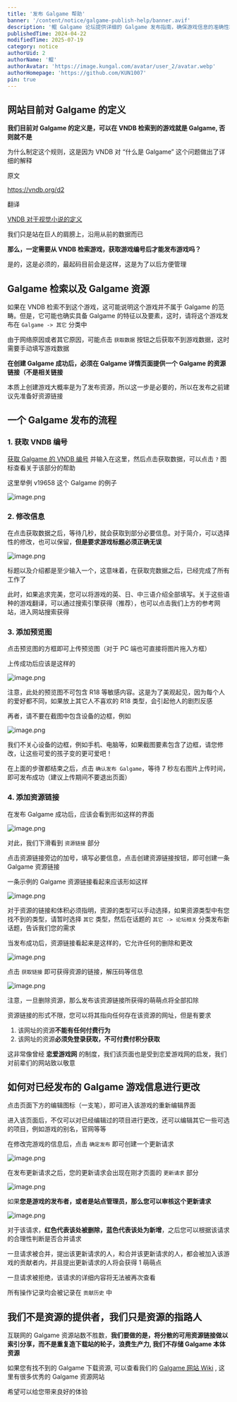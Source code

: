 ```yaml
---
title: '发布 Galgame 帮助'
banner: '/content/notice/galgame-publish-help/banner.avif'
description: '鲲 Galgame 论坛提供详细的 Galgame 发布指南，确保游戏信息的准确性和资源的可用性。发布 Galgame 时，需先在 VNDB 检索游戏编号，以确保其分类符合标准。若无法获取数据，可手动填写相关信息。发布流程包括获取 VNDB 编号、完善游戏信息、添加预览图、上传资源链接，并确保资源可免费获取，无付费门槛。已发布的 Galgame 可通过更新请求进行修改，并由发布者或管理员审核。论坛仅提供资源索引，不存储游戏本体，旨在优化资源分享，提高 Galgame 社区的便利性。'
publishedTime: 2024-04-22
modifiedTime: 2025-07-19
category: notice
authorUid: 2
authorName: '鲲'
authorAvatar: 'https://image.kungal.com/avatar/user_2/avatar.webp'
authorHomepage: 'https://github.com/KUN1007'
pin: true
---
```


## 网站目前对 Galgame 的定义

**我们目前对 Galgame 的定义是，可以在 VNDB 检索到的游戏就是 Galgame, 否则就不是**

为什么制定这个规则，这是因为 VNDB 对 “什么是 Galgame” 这个问题做出了详细的解释

原文

https://vndb.org/d2

翻译

[VNDB 对于视觉小说的定义](https://www.kungal.com/topic/1720)

我们只是站在巨人的肩膀上，沿用从前的数据而已

**那么，一定需要从 VNDB 检索游戏，获取游戏编号后才能发布游戏吗？**

是的，这是必须的，最起码目前会是这样，这是为了以后方便管理

## Galgame 检索以及 Galgame 资源

如果在 VNDB 检索不到这个游戏，这可能说明这个游戏并不属于 Galgame 的范畴。但是，它可能也确实具备 Galgame 的特征以及要素，这时，请将这个游戏发布在 `Galgame -> 其它` 分类中

由于网络原因或者其它原因，可能点击 `获取数据` 按钮之后获取不到游戏数据，这时需要手动填写游戏数据

**在创建 Galgame 成功后，必须在 Galgame 详情页面提供一个 Galgame 的资源链接（不是相关链接**

本质上创建游戏大概率是为了发布资源，所以这一步是必要的，所以在发布之前建议先准备好资源链接

## 一个 Galgame 发布的流程

### 1. 获取 VNDB 编号

[获取 Galgame 的 VNDB 编号](https://www.kungal.com/topic/1040) 并输入在这里，然后点击获取数据，可以点击 `?` 图标查看关于该部分的帮助

这里举例 v19658 这个 Galgame 的例子

![image.png](https://image.kungal.com/topic/user_2/%E9%B2%B2-1713718056721.webp)

### 2. 修改信息

在点击获取数据之后，等待几秒，就会获取到部分必要信息。对于简介，可以选择性的修改，也可以保留，**但是要求游戏标题必须正确无误**

![image.png](https://image.kungal.com/topic/user_2/%E9%B2%B2-1713718296720.webp)

标题以及介绍都是至少输入一个，这意味着，在获取完数据之后，已经完成了所有工作了

此时，如果追求完美，您可以将游戏的英、日、中三语介绍全部填写。关于这些语种的游戏翻译，可以通过搜索引擎获得（推荐），也可以点击我们上方的参考网站，进入网站搜索获得

### 3. 添加预览图

点击预览图的方框即可上传预览图（对于 PC 端也可直接将图片拖入方框）

上传成功后应该是这样的

![image.png](https://image.kungal.com/topic/user_2/%E9%B2%B2-1713718715032.webp)

注意，此处的预览图不可包含 R18 等敏感内容。这是为了美观起见，因为每个人的爱好都不同，如果放上其它人不喜欢的 R18 类型，会引起他人的剧烈反感

再者，请不要在截图中包含设备的边框，例如

![image.png](https://image.kungal.com/topic/user_2/%E9%B2%B2-1713720680633.webp)

我们不关心设备的边框，例如手机、电脑等，如果截图要素包含了边框，请您修改，让这些可爱的孩子变的更可爱吧！

在上面的步骤都结束之后，点击 `确认发布 Galgame`，等待 7 秒左右图片上传时间，即可发布成功（建议上传期间不要退出页面）

### 4. 添加资源链接

在发布 Galgame 成功后，应该会看到形如这样的界面

![image.png](https://image.kungal.com/topic/user_2/%E9%B2%B2-1713718995368.webp)

对此，我们下滑看到 `资源链接` 部分

点击资源链接旁边的加号，填写必要信息，点击创建资源链接按钮，即可创建一条 Galgame 资源链接

一条示例的 Galgame 资源链接看起来应该形如这样

![image.png](https://image.kungal.com/topic/user_2/%E9%B2%B2-1713719401805.webp)

对于资源的链接和体积必须指明，资源的类型可以手动选择，如果资源类型中有您找不到的类型，请暂时选择 `其它` 类型，然后在话题的 `其它 -> 论坛相关` 分类发布新话题，告诉我们您的需求

当发布成功后，资源链接看起来是这样的，它允许任何的删除和更改

![image.png](https://image.kungal.com/topic/user_2/%E9%B2%B2-1713719630657.webp)

点击 `获取链接` 即可获得资源的链接，解压码等信息

![image.png](https://image.kungal.com/topic/user_2/%E9%B2%B2-1713719698952.webp)

注意，一旦删除资源，那么发布该资源链接所获得的萌萌点将全部扣除

资源链接的形式不限，您可以将其指向任何存在该资源的网址，但是有要求

1. 该网址的资源**不能有任何付费行为**
2. 该网址的资源**必须免登录获取，不可付费付积分获取**

这非常像曾经 **恋爱游戏网** 的制度，我们该页面也是受到恋爱游戏网的启发，我们对前辈们的网站致以敬意

## 如何对已经发布的 Galgame 游戏信息进行更改

点击页面下方的编辑图标（一支笔），即可进入该游戏的重新编辑界面

进入该页面后，不仅可以对已经编辑过的项目进行更改，还可以编辑其它一些可选的项目，例如游戏的别名，官网等等

在修改完游戏的信息后，点击 `确定发布` 即可创建一个更新请求

![image.png](https://image.kungal.com/topic/user_2/%E9%B2%B2-1713720815882.webp)

在发布更新请求之后，您的更新请求会出现在刚才页面的 `更新请求` 部分

![image.png](https://image.kungal.com/topic/user_2/%E9%B2%B2-1713720932741.webp)

如果**您是游戏的发布者，或者是站点管理员，那么您可以审核这个更新请求**

![image.png](https://image.kungal.com/topic/user_2/%E9%B2%B2-1713720964387.webp)

对于该请求，**红色代表该处被删除，蓝色代表该处为新增**，之后您可以根据该请求的合理性判断是否合并请求

一旦请求被合并，提出该更新请求的人，和合并该更新请求的人，都会被加入该游戏的贡献者内，并且提出更新请求的人将会获得 1 萌萌点

一旦请求被拒绝，该请求的详细内容将无法被再次查看

所有操作记录均会被记录在 `贡献历史` 中

## 我们不是资源的提供者，我们只是资源的指路人

互联网的 Galgame 资源站数不胜数，**我们要做的是，将分散的可用资源链接做以索引分享，而不是重复造下载站的轮子，浪费生产力, 我们不存储 Galgame 本体资源**

如果您有找不到的 Galgame 下载资源, 可以查看我们的 [Galgame 网站 Wiki](/website) , 这里有很多优秀的 Galgame 资源网站

希望可以给您带来良好的体验
